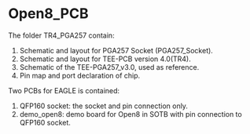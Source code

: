 # Open8_PCB

The folder TR4_PGA257 contain:
1. Schematic and layout for PGA257 Socket (PGA257_Socket).
2. Schematic and layout for TEE-PCB version 4.0(TR4).
3. Schematic of the TEE-PGA257_v3.0, used as reference.
4. Pin map and port declaration of chip.

Two PCBs for EAGLE is contained:
1. QFP160 socket: the socket and pin connection only.
2. demo_open8: demo board for Open8 in SOTB with pin connection to QFP160 socket.



